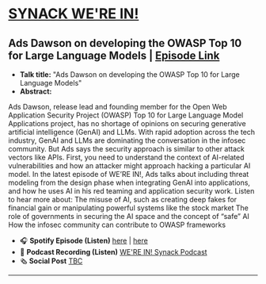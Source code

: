 # [SYNACK WE'RE IN!](https://www.synack.com/were-in-podcast/)
## Ads Dawson on developing the OWASP Top 10 for Large Language Models | [Episode Link](tbc)

- **Talk title:** "Ads Dawson on developing the OWASP Top 10 for Large Language Models"
- **Abstract:**

Ads Dawson, release lead and founding member for the Open Web Application Security Project (OWASP) Top 10 for Large Language Model Applications project, has no shortage of opinions on securing generative artificial intelligence (GenAI) and LLMs. With rapid adoption across the tech industry, GenAI and LLMs are dominating the conversation in the infosec community. But Ads says the security approach is similar to other attack vectors like APIs. First, you need to understand the context of AI-related vulnerabilities and how an attacker might approach hacking a particular AI model.
In the latest episode of WE’RE IN!, Ads talks about including threat modeling from the design phase when integrating GenAI into applications, and how he uses AI in his red teaming and application security work.
Listen to hear more about:
The misuse of AI, such as creating deep fakes for financial gain or manipulating powerful systems like the stock market
The role of governments in securing the AI space and the concept of “safe” AI
How the infosec community can contribute to OWASP frameworks
   
- 🎧 **Spotify Episode (Listen)** [here](https://open.spotify.com/episode/3aUS7z52FMQAlckFP5pkCO?si=YqFbX7p2TwWBm3seJMIKcQ) | [here](https://open.spotify.com/episode/3aUS7z52FMQAlckFP5pkCO)
- 📣 **Podcast Recording (Listen)** [WE'RE IN! Synack Podcast](https://www.synack.com/were-in-podcast/)
- 🗞️ **Social Post** [TBC](TBC)
----------------------------------------
